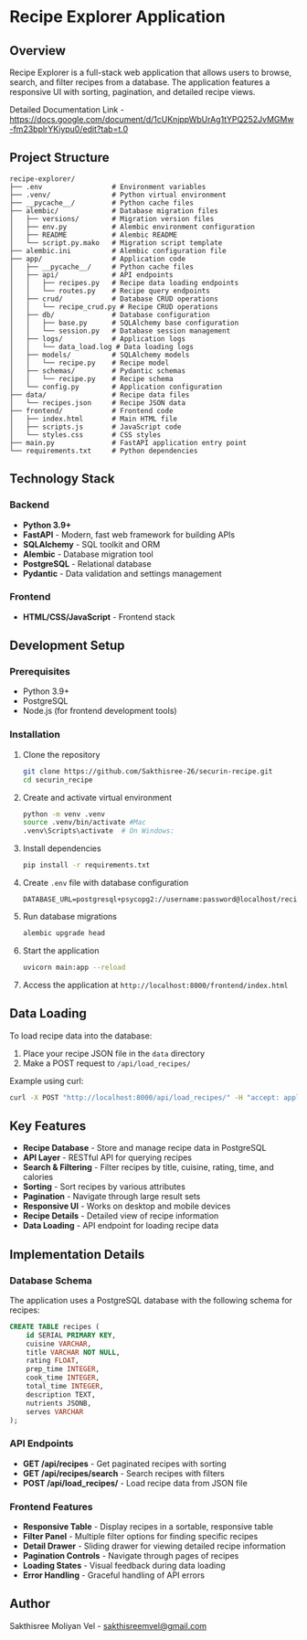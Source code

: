 # Recipe Explorer Application

## Overview

Recipe Explorer is a full-stack web application that allows users to browse, search, and filter recipes from a database. The application features a responsive UI with sorting, pagination, and detailed recipe views.

Detailed Documentation Link - https://docs.google.com/document/d/1cUKnjppWbUrAg1tYPQ252JvMGMw-fm23bplrYKiypu0/edit?tab=t.0

## Project Structure

```
recipe-explorer/
├── .env                 # Environment variables 
├── .venv/               # Python virtual environment 
├── __pycache__/         # Python cache files 
├── alembic/             # Database migration files
│   ├── versions/        # Migration version files
│   ├── env.py           # Alembic environment configuration
│   ├── README           # Alembic README
│   └── script.py.mako   # Migration script template
├── alembic.ini          # Alembic configuration file
├── app/                 # Application code
│   ├── __pycache__/     # Python cache files 
│   ├── api/             # API endpoints
│   │   ├── recipes.py   # Recipe data loading endpoints
│   │   └── routes.py    # Recipe query endpoints
│   ├── crud/            # Database CRUD operations
│   │   └── recipe_crud.py # Recipe CRUD operations
│   ├── db/              # Database configuration
│   │   ├── base.py      # SQLAlchemy base configuration
│   │   └── session.py   # Database session management
│   ├── logs/            # Application logs
│   │   └── data_load.log # Data loading logs
│   ├── models/          # SQLAlchemy models
│   │   └── recipe.py    # Recipe model
│   ├── schemas/         # Pydantic schemas
│   │   └── recipe.py    # Recipe schema
│   └── config.py        # Application configuration
├── data/                # Recipe data files 
│   └── recipes.json     # Recipe JSON data
├── frontend/            # Frontend code
│   ├── index.html       # Main HTML file
│   ├── scripts.js       # JavaScript code
│   └── styles.css       # CSS styles
├── main.py              # FastAPI application entry point
└── requirements.txt     # Python dependencies
```

## Technology Stack

### Backend
- **Python 3.9+**
- **FastAPI** - Modern, fast web framework for building APIs
- **SQLAlchemy** - SQL toolkit and ORM
- **Alembic** - Database migration tool
- **PostgreSQL** - Relational database
- **Pydantic** - Data validation and settings management

### Frontend
- **HTML/CSS/JavaScript** - Frontend stack


## Development Setup

### Prerequisites

- Python 3.9+
- PostgreSQL
- Node.js (for frontend development tools)

### Installation

1. Clone the repository
   ```bash
   git clone https://github.com/Sakthisree-26/securin-recipe.git
   cd securin_recipe
   ```

2. Create and activate virtual environment
   ```bash
   python -m venv .venv
   source .venv/bin/activate #Mac
   .venv\Scripts\activate  # On Windows: 
   ```

3. Install dependencies
   ```bash
   pip install -r requirements.txt
   ```

4. Create `.env` file with database configuration
   ```
   DATABASE_URL=postgresql+psycopg2://username:password@localhost/recipe_data
   ```

5. Run database migrations
   ```bash
   alembic upgrade head
   ```

6. Start the application
   ```bash
   uvicorn main:app --reload
   ```

7. Access the application at `http://localhost:8000/frontend/index.html`

## Data Loading

To load recipe data into the database:

1. Place your recipe JSON file in the `data` directory
2. Make a POST request to `/api/load_recipes/`

Example using curl:
```bash
curl -X POST "http://localhost:8000/api/load_recipes/" -H "accept: application/json"
```


## Key Features

- **Recipe Database** - Store and manage recipe data in PostgreSQL
- **API Layer** - RESTful API for querying recipes
- **Search & Filtering** - Filter recipes by title, cuisine, rating, time, and calories
- **Sorting** - Sort recipes by various attributes
- **Pagination** - Navigate through large result sets
- **Responsive UI** - Works on desktop and mobile devices
- **Recipe Details** - Detailed view of recipe information
- **Data Loading** - API endpoint for loading recipe data

## Implementation Details

### Database Schema

The application uses a PostgreSQL database with the following schema for recipes:

```sql
CREATE TABLE recipes (
    id SERIAL PRIMARY KEY,
    cuisine VARCHAR,
    title VARCHAR NOT NULL,
    rating FLOAT,
    prep_time INTEGER,
    cook_time INTEGER,
    total_time INTEGER,
    description TEXT,
    nutrients JSONB,
    serves VARCHAR
);
```

### API Endpoints

- **GET /api/recipes** - Get paginated recipes with sorting
- **GET /api/recipes/search** - Search recipes with filters
- **POST /api/load_recipes/** - Load recipe data from JSON file

### Frontend Features

- **Responsive Table** - Display recipes in a sortable, responsive table
- **Filter Panel** - Multiple filter options for finding specific recipes
- **Detail Drawer** - Sliding drawer for viewing detailed recipe information
- **Pagination Controls** - Navigate through pages of recipes
- **Loading States** - Visual feedback during data loading
- **Error Handling** - Graceful handling of API errors



## Author

Sakthisree Moliyan Vel - [sakthisreemvel@gmail.com](mailto:sakthisremvel@gmail.com)